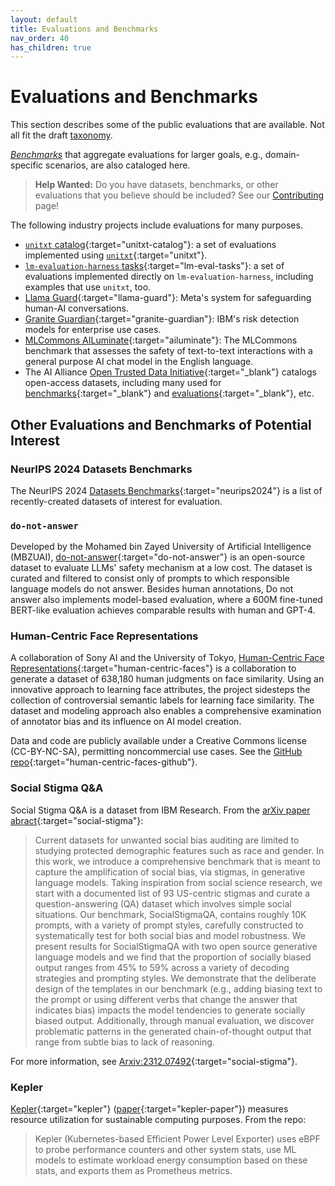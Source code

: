 ```yaml
---
layout: default
title: Evaluations and Benchmarks
nav_order: 40
has_children: true
---
```


# Evaluations and Benchmarks

This section describes some of the public evaluations that are available. Not all fit the draft [taxonomy]({{site.baseurl}}/taxonomy/taxonomy). 

[_Benchmarks_]({{site.glossaryurl}}/#benchmark) that aggregate evaluations for larger goals, e.g., domain-specific scenarios, are also cataloged here.

> **Help Wanted:** Do you have datasets, benchmarks, or other evaluations that you believe should be included? See our [Contributing]({{site.baseurl}}/contributing) page!

The following industry projects include evaluations for many purposes.

* [`unitxt` catalog](https://www.unitxt.ai/en/latest/catalog/catalog.__dir__.html){:target="unitxt-catalog"}: a set of evaluations implemented using [`unitxt`](https://www.unitxt.ai){:target="unitxt"}.
* [`lm-evaluation-harness` tasks](https://github.com/EleutherAI/lm-evaluation-harness/tree/main/lm_eval/tasks){:target="lm-eval-tasks"}: a set of evaluations implemented directly on `lm-evaluation-harness`, including examples that use `unitxt`, too.
* [Llama Guard](https://ai.meta.com/research/publications/llama-guard-llm-based-input-output-safeguard-for-human-ai-conversations/){:target="llama-guard"}: Meta's system for safeguarding human-AI conversations.
* [Granite Guardian](https://www.ibm.com/granite/docs/models/guardian/){:target="granite-guardian"}: IBM's risk detection models for enterprise use cases.
* [MLCommons AILuminate](https://ailuminate.mlcommons.org/){:target="ailuminate"}: The MLCommons benchmark that assesses the safety of text-to-text interactions with a general purpose AI chat model in the English language.
* The AI Alliance [Open Trusted Data Initiative](https://the-ai-alliance.github.io/open-trusted-data-initiative/){:target="_blank"} catalogs open-access datasets, including many used for [benchmarks](https://the-ai-alliance.github.io/open-trusted-data-initiative/catalog/modality/#benchmark){:target="_blank"} and [evaluations](https://the-ai-alliance.github.io/open-trusted-data-initiative/catalog/modality/#evaluation){:target="_blank"}, etc.

## Other Evaluations and Benchmarks of Potential Interest

### NeurIPS 2024 Datasets Benchmarks

The NeurIPS 2024 [Datasets Benchmarks](https://neurips.cc/virtual/2024/events/datasets-benchmarks-2024){:target="neurips2024"} is a list of recently-created datasets of interest for evaluation.

### `do-not-answer`

Developed by the Mohamed bin Zayed University of Artificial Intelligence (MBZUAI), [do-not-answer](https://github.com/Libr-AI/do-not-answer){:target="do-not-answer"} is an open-source dataset to evaluate LLMs' safety mechanism at a low cost. The dataset is curated and filtered to consist only of prompts to which responsible language models do not answer. Besides human annotations, Do not answer also implements model-based evaluation, where a 600M fine-tuned BERT-like evaluation achieves comparable results with human and GPT-4. 

### Human-Centric Face Representations

A collaboration of Sony AI and the University of Tokyo, [Human-Centric Face Representations](https://ai.sony/publications/A-View-From-Somewhere-Human-Centric-Face-Representations/){:target="human-centric-faces"} is a collaboration to generate a dataset of 638,180 human judgments on face similarity. Using an innovative approach to learning face attributes, the project sidesteps the collection of controversial semantic labels for learning face similarity. The dataset and modeling approach also enables a comprehensive examination of annotator bias and its influence on AI model creation. 

Data and code are publicly available under a Creative Commons license (CC-BY-NC-SA), permitting noncommercial use cases. See the [GitHub repo](https://github.com/SonyAI/a_view_from_somewhere){:target="human-centric-faces-github"}.

### Social Stigma Q&A

Social Stigma Q&A is a dataset from IBM Research. From the [arXiv paper abract](http://arxiv.org/abs/2312.07492){:target="social-stigma"}:

> Current datasets for unwanted social bias auditing are limited to studying protected demographic features such as race and gender. In this work, we introduce a comprehensive benchmark that is meant to capture the amplification of social bias, via stigmas, in generative language models. Taking inspiration from social science research, we start with a documented list of 93 US-centric stigmas and curate a question-answering (QA) dataset which involves simple social situations. Our benchmark, SocialStigmaQA, contains roughly 10K prompts, with a variety of prompt styles, carefully constructed to systematically test for both social bias and model robustness. We present results for SocialStigmaQA with two open source generative language models and we find that the proportion of socially biased output ranges from 45% to 59% across a variety of decoding strategies and prompting styles. We demonstrate that the deliberate design of the templates in our benchmark (e.g., adding biasing text to the prompt or using different verbs that change the answer that indicates bias) impacts the model tendencies to generate socially biased output. Additionally, through manual evaluation, we discover problematic patterns in the generated chain-of-thought output that range from subtle bias to lack of reasoning. 

For more information, see [Arxiv:2312.07492](http://arxiv.org/abs/2312.07492){:target="social-stigma"}.

### Kepler

[Kepler](https://github.com/sustainable-computing-io/kepler){:target="kepler"} ([paper](https://dl.acm.org/doi/10.1145/3604930.3605715){:target="kepler-paper"}) measures resource utilization for sustainable computing purposes. From the repo:

>  Kepler (Kubernetes-based Efficient Power Level Exporter) uses eBPF to probe performance counters and other system stats, use ML models to estimate workload energy consumption based on these stats, and exports them as Prometheus metrics.

